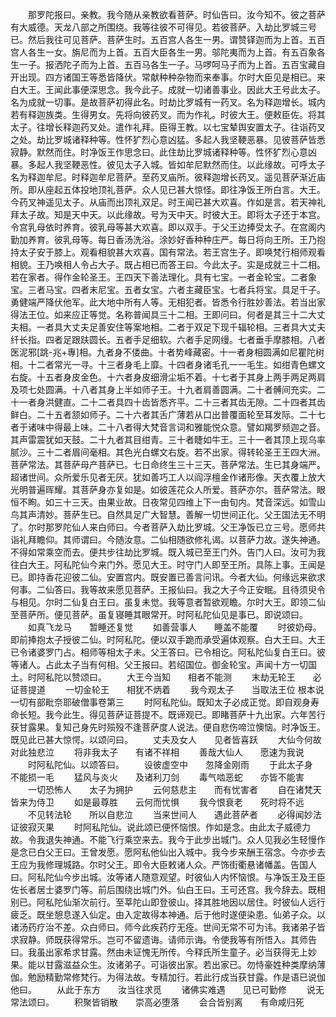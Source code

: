 <!-- { "loadSidebar": true } -->
　　那罗陀报曰。亲教。我今随从亲教欲看菩萨。时仙告曰。汝今知不。彼之菩萨有大威德。天龙八部之所围绕。我等往彼不可得见。若彼菩萨。入劫比罗城三号已。然后我往可见菩萨。菩萨生时。五百宫人各生一男。谓赞铎迦而为上首。五百宫人各生一女。旃尼而为上首。五百大臣各生一男。邬陀夷而为上首。有五百象各生一子。报洒陀子而为上首。五百马各生一子。马啰呵马子而为上首。五百宝藏自开出现。四方诸国王等悉皆降伏。常献种种杂物而来奉事。尔时大臣见是相已。来白大王。王闻此事便深思念。我今此子。成就一切诸善事业。因此大王号此太子。名为成就一切事。是故菩萨初得此名。时劫比罗城有一药叉。名为释迦增长。城内若有释迦族类。生得男女。先将向彼药叉。而为作礼。时彼大王。便敕臣佐。将其太子。往增长释迦药叉处。遣作礼拜。臣得王教。以七宝辇舆安置太子。往诣药叉之处。劫比罗城诸释种等。性怀犷烈心意凶猛。多起人我坚鞕恶暴。见彼菩萨皆悉寂静。默然而住。时净饭王作思念曰。此住劫比罗城诸释种等。性怀犷烈心意凶暴。多起人我坚鞕恶性。彼见太子入城。皆如牟尼默然而住。以此缘故。可呼太子名为释迦牟尼。时释迦牟尼菩萨。至药叉庙所。彼释迦增长药叉。遥见菩萨渐近庙所。即从座起五体投地顶礼菩萨。众人见已甚大惊怪。即往净饭王所白言。大王。今药叉神遥见太子。从庙而出顶礼双足。时王闻已甚大欢喜。作如是言。若天神礼拜太子故。知是天中天。以此缘故。号为天中天。时彼大王。即将太子还于本宫。令宫乳母依时养育。彼乳母等甚大欢喜。即以双手。于父王边捧受太子。在宫阁内勤加养育。彼乳母等。每日香汤洗浴。涂妙好香种种庄严。每日将向王所。王乃抱持太子安于膝上。观看相貌甚大欢喜。国有常法。若王宫生子。即唤梵行相师观看相貌。王乃唤相人令占大子。既占相已而答王曰。今此太子。实是成就三十二相。若在家者。得作金轮圣王。王四天下善法理化。具有七宝。一者金轮宝。二者象宝。三者马宝。四者末尼宝。五者女宝。六者主藏臣宝。七者兵将宝。具足千子。勇健端严降伏他军。此大地中所有人等。无相犯者。皆悉令行胜妙善法。若当出家得法王位。如来应正等觉。名称普闻具三十二相。王即问曰。何者是其三十二大丈夫相。一者具大丈夫足善安住等案地相。二者于双足下现千辐轮相。三者具大丈夫纤长指。四者足跟趺圆长。五者手足细软。六者手足网缦。七者垂手摩膝相。八者医泥邪[跳-兆+專]相。九者身不偻曲。十者势峰藏密。十一者身相圆满如尼瞿陀树相。十二者常光一寻。十三者身毛上靡。十四者身诸毛孔一一毛生。如绀青色螺文右旋。十五者身皮金色。十六者身皮细滑尘垢不着。十七者于其身上两手两足两肩及项七处圆满。十八者其身上半如师子王。十九者肩善圆满。二十者髆间充实。二十一者身洪健直。二十二者具四十齿皆悉齐平。二十三者其齿无隙。二十四者其齿鲜白。二十五者颔如师子。二十六者其舌广薄若从口出普覆面轮至耳发际。二十七者于诸味中得最上味。二十八者得大梵音言词和雅能悦众意。譬如羯罗频迦之音。其声雷震犹如天鼓。二十九者其目绀青。三十者睫如牛王。三十一者其顶上现乌率腻沙。三十二者眉间毫相。其色光白螺文右旋。若不出家。得转轮圣王王四大洲。菩萨常法。其菩萨母产菩萨已。七日命终生三十三天。菩萨常法。生已其身端严。超诸世间。众所爱乐见者无厌。犹如善巧工人以阎浮檀金作诸形像。天衣覆上放大光明普遍晖耀。其菩萨身亦复如是。如彼莲花众人所爱。菩萨亦尔。菩萨常法。眼恒不眴。如三十三天。由果业故。日夜常见四维上下一由旬内。梵音深远。如雪山鸟其声清妙。菩萨生已。自然具足广大智慧。善解一切世间正化。父王国法无不明了。尔时那罗陀仙人来白师曰。今者菩萨入劫比罗城。父王净饭已立三号。愿师共诣礼拜瞻仰。其师谓曰。今随汝意。二仙相随欲修礼谒。以菩萨力故。遂失神通。不得如常乘空而去。便共步往劫比罗城。既入城已至王门外。告门人曰。汝可为我往白大王。阿私陀仙今来门外。愿见大王。时守门人即至王所。具陈上事。王闻是已。即持香花迎彼二仙。安置宫内。既安置已善言问讯。今者大仙。何缘远来欲求何事。二仙答曰。我等故来愿见菩萨。王报仙曰。我之大子今正安眠。且待须臾令与相见。尔时二仙复白王曰。虽复未觉。我等意者暂欲观瞻。尔时大王。即领二仙至菩萨所。便见菩萨。虽复寝睡其眼常开。时阿私陀仙见是事已。即说颂曰。
　　如真飞龙马　　暂睡还复觉
　　如善营事人　　睡盖不能覆
　　时彼奶母。即前捧抱太子授彼二仙。时阿私陀。便以双手跪而承受遍体观察。白大王曰。大王已令诸婆罗门占。相师等相太子未。父王答曰。已令相讫。阿私陀仙复白王曰。彼等诸人。占此太子当有何相。父王报曰。若绍国位。御金轮宝。声闻十方一切国土。时阿私陀以赞颂曰。
　　大王今当知　　相者不能测
　　末劫无轮王　　必证菩提道
　　一切金轮王　　相犹不炳着
　　我今观太子　　当取法王位
根本说一切有部毗奈耶破僧事卷第三
　　时阿私陀仙。既知太子必成正觉。即自观身寿命长短。我今此生。得见菩萨证菩提不。既谛观已。即睹菩萨十九出家。六年苦行获甘露果。复知己身先时殒殁不逢菩萨度人说法。便自悲伤啼泣懊恼。时净饭王。既见此已甚大惊愕。以颂问曰。
　　丈夫及女人　　见者皆喜跃
　　大仙今何故　　对此独悲泣
　　将非我太子　　有诸不祥相
　　善哉大仙人　　愿速为我说
　　时阿私陀仙。以颂答曰。
　　设彼虚空中　　忽降金刚雨
　　于此太子身　　不能损一毛
　　猛风与炎火　　及诸利刀剑
　　毒气啮恶蛇　　亦皆不能害
　　一切恐怖人　　太子为拥护
　　云何慈悲主　　而有忧害者
　　自在诸梵天　　皆来为侍卫
　　如是最尊胜　　云何而忧惧
　　我今恨衰老　　死时将不远
　　不见转法轮　　所以自悲泣
　　当来世间人　　遇此菩萨者
　　必得闻妙法　　证彼寂灭果
　　时阿私陀仙。说此颂已便怀恼恨。作如是念。由此太子威德力故。令我退失神通。不能飞行乘空来去。我今于此步出城门。众人见我必生轻慢作是念已白父王曰。王曾发愿。愿阿私他仙出入城中。我今步来酬王宿念。今亦步去王应为我修理城路。尔时父王。即令大臣敕诸人众。严饰街衢悬诸幡盖。告国人曰。阿私陀仙今步出城。汝等诸人随意观望。时彼仙人内怀恼恨。与净饭王及王臣佐长者居士婆罗门等。前后围绕出城门外。仙白王曰。王可还宫。我今辞去。既相别已。阿私陀仙渐次前行。至莘陀山即登彼山。择其胜地因以居住。时彼仙人远行疲乏。既坐憩息遂入仙定。由入定故得本神通。后于他时遂便染患。仙弟子众。以诸汤药疗治不差。众白师曰。师今此疾药疗无痊。世间无常不可为讳。我诸弟子皆求寂静。师既获得常乐。岂可不留遗诲。请师示诲。令使我等有所悟入。其师告曰。我虽出家希求甘露。然由未证愧无所传。今释氏所生童子。必当获得无上妙果。能以甘露滋益众生。汝诸弟子。可诣彼出家。若出家已。勿恃豪姓种类摩纳薄伽。勉励精勤常修梵行。为得法故。专精加行。若此行成当获甘露。作是语已说伽他曰。
　　从此于东方　　汝当往求觅
　　诸佛实难遇　　见已可勤修
　　说无常法颂曰。
　　积聚皆销散　　崇高必堕落
　　会合皆别离　　有命咸归死

